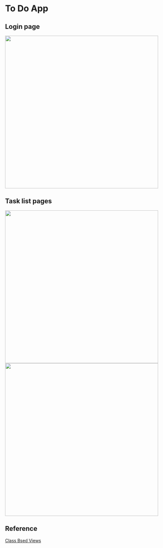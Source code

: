 # To Do App

<!--LOGIN PAGE -->
## Login page
<img src='https://user-images.githubusercontent.com/79543449/129433879-b9ddb4ba-7a2e-4b54-8497-c870a275da9f.png' width='500'>

<!--TASK LIST PAGES -->
## Task list pages
<img src='https://user-images.githubusercontent.com/79543449/129433894-181946f3-17fd-4ee7-ab99-019f3604ce2b.png' width='500'>
<img src='https://user-images.githubusercontent.com/79543449/129433901-277ab384-5174-4193-87fd-a48c404ed4a3.png' width='500'>

<!--REFERENCE -->
## Reference
[Class Bsed Views](https://www.dennisivy.com/post/django-class-based-views/)
